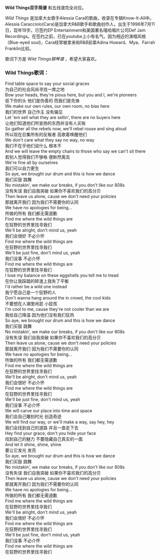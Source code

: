 

**Wild Things双手简谱** 和五线谱完全对应。

_Wild Things_ 是加拿大女歌手Alessia Cara的歌曲，收录在专辑Know-It-All中。Alessia
Caracciolo(Cara)是加拿大R&B歌手和歌曲创作人，出生于1996年7月11日，现年19岁。已签约EP
Entertainment和美国著名嘻哈唱片公司Def Jam
Recordings。在签约之前，已在youtube上小有名气。因为相近的演唱风格（Blue-eyed soul)，Cara经常被拿来和R&B前辈Adina
Howard、Mya、Farrah Franklin比较。

歌词下方是 _Wild Things钢琴谱_ ，希望大家喜欢。

### Wild Things歌词：

Find table space to say your social graces  
为自己的社会风尚寻找一席之地  
Bow your heads, they're pious here, but you and I, we're pioneers  
低下你的头 他们是伪善的 而我们是先锋  
We make our own rules, our own room, no bias here  
我们的世界 自己作主 没有偏见  
Let 'em sell what they are sellin', there are no buyers here  
让他们知道他们所宣扬的东西并没有人买账  
So gather all the rebels now, we'll rebel rouse and sing aloud  
所以现在召集所有的反叛者 高歌着唤醒他们  
We don't care what they say no way, no way  
我们不在乎他们说什么 根本不  
And we will leave the empty chairs to those who say we can't sit there  
若别人觉得我们不够格 便断然离去  
We're fine all by ourselves  
我们可以自力更生  
So aye, we brought our drum and this is how we dance  
我们买鼓 跳舞  
No mistakin', we make our breaks, if you don't like our 808s  
没有失误 我们自我突破 如果你不喜欢我们的高分贝  
Then leave us alone, cause we don't need your policies  
那就离开我们 因为我们不需要你的认同  
We have no apologies for being...  
所做的所有 我们都无需道歉  
Find me where the wild things are  
在狂野的世界里找寻我们  
We'll be alright, don't mind us, yeah  
我们会很好 不必介怀  
Find me where the wild things are  
在狂野的世界里找寻我们  
We'll be just fine, don't mind us, yeah  
我们没事 不必介怀  
Find me where the wild things are  
在狂野的世界里找寻我们  
I lose my balance on these eggshells you tell me to tread  
在你让我踩踏的碎渣上我失了平衡  
I'd rather be a wild one instead  
我宁愿自己是一个狂野的人  
Don't wanna hang around the in crowd, the cool kids  
不要想在人潮里闲逛 小屁孩  
I'm cool to me, cause they're not cooler than we are  
我给自己降温 因为他们没有我们狂热  
So aye, we brought our drum and this is how we dance  
我们买鼓 跳舞  
No mistakin', we make our breaks, if you don't like our 808s  
没有失误 我们自我突破 如果你不喜欢我们的高分贝  
Then leave us alone, cause we don't need your policies  
那就离开我们 因为我们不需要你的认同  
We have no apologies for being...  
所做的所有 我们都无需道歉  
Find me where the wild things are  
在狂野的世界里找寻我们  
We'll be alright, don't mind us, yeah  
我们会很好 不必介怀  
Find me where the wild things are  
在狂野的世界里找寻我们  
We'll be just fine, don't mind us, yeah  
我们没事 不必介怀  
We will carve our place into time and space  
我们会自己雕刻时光 创造奇迹  
We will find our way, or we'll make a way, say hey, hey  
我们会找到自己的道路 并且一直走下去  
Hey find your grace, don't you hide your face  
找到自己的魅力 不要隐藏自己真实的一面  
And let it shine, shine, shine  
要让它发光 发亮  
So aye, we brought our drum and this is how we dance  
我们买鼓 跳舞  
No mistakin', we make our breaks, if you don't like our 808s  
没有失误 我们自我突破 如果你不喜欢我们的高分贝  
Then leave us alone, cause we don't need your policies  
那就离开我们 因为我们不需要你的认同  
We have no apologies for being...  
所做的所有 我们都无需道歉  
Find me where the wild things are  
在狂野的世界里找寻我们  
We'll be alright, don't mind us, yeah  
我们会很好 不必介怀  
Find me where the wild things are  
在狂野的世界里找寻我们  
We'll be just fine, don't mind us, yeah  
我们没事 不必介怀  
Find me where the wild things are  
在狂野的世界里找寻我们


